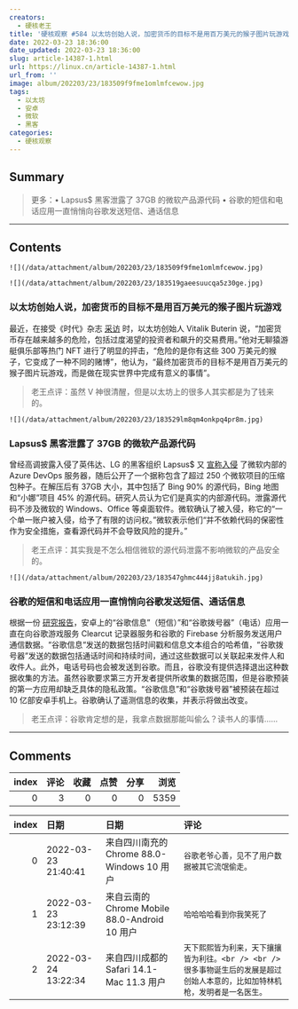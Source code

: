 ```yaml
---
creators:
  - 硬核老王
title: '硬核观察 #584 以太坊创始人说，加密货币的目标不是用百万美元的猴子图片玩游戏'
date: 2022-03-23 18:36:00
date_updated: 2022-03-23 18:36:00
slug: article-14387-1.html
url: https://linux.cn/article-14387-1.html
url_from: ''
image: album/202203/23/183509f9fme1omlmfcewow.jpg
tags:
  - 以太坊
  - 安卓
  - 微软
  - 黑客
categories:
  - 硬核观察
---
```


## Summary

> 更多：• Lapsus$ 黑客泄露了 37GB 的微软产品源代码 • 谷歌的短信和电话应用一直悄悄向谷歌发送短信、通话信息

***

<!-- more -->

## Contents

`![](/data/attachment/album/202203/23/183509f9fme1omlmfcewow.jpg)`

`![](/data/attachment/album/202203/23/183519gaeesuucqa5z30ge.jpg)`

### 以太坊创始人说，加密货币的目标不是用百万美元的猴子图片玩游戏

最近，在接受《时代》杂志 [采访](https://www.benzinga.com/markets/cryptocurrency/22/03/26212053/the-goal-of-crypto-is-not-to-play-games-with-million-dollar-pictures-of-monkeys-ethereum-f) 时，以太坊创始人 Vitalik Buterin 说，“加密货币存在越来越多的危险，包括过度渴望的投资者和飙升的交易费用。”他对无聊猿游艇俱乐部等热门 NFT 进行了明显的抨击，“危险的是你有这些 300 万美元的猴子，它变成了一种不同的赌博”，他认为，“最终加密货币的目标不是用百万美元的猴子图片玩游戏，而是做在现实世界中完成有意义的事情”。

> 
> 老王点评：虽然 V 神很清醒，但是以太坊上的很多人其实都是为了钱来的。
> 
> 
> 

`![](/data/attachment/album/202203/23/183529lm8qm4onkpq4pr8m.jpg)`

### Lapsus$ 黑客泄露了 37GB 的微软产品源代码

曾经高调披露入侵了英伟达、LG 的黑客组织 Lapsus$ 又 [宣称入侵](https://www.bleepingcomputer.com/news/microsoft/lapsus-hackers-leak-37gb-of-microsofts-alleged-source-code/) 了微软内部的 Azure DevOps 服务器，随后公开了一个据称包含了超过 250 个微软项目的压缩包种子。在解压后有 37GB 大小，其中包括了 Bing 90% 的源代码，Bing 地图和“小娜”项目 45% 的源代码。研究人员认为它们是真实的内部源代码。泄露源代码不涉及微软的 Windows、Office 等桌面软件。微软确认了被入侵，称它的“一个单一账户被入侵，给予了有限的访问权。”微软表示他们“并不依赖代码的保密性作为安全措施，查看源代码并不会导致风险的提升。”

> 
> 老王点评：其实我是不怎么相信微软的源代码泄露不影响微软的产品安全的。
> 
> 
> 

`![](/data/attachment/album/202203/23/183547ghmc444jj8atukih.jpg)`

### 谷歌的短信和电话应用一直悄悄向谷歌发送短信、通话信息

根据一份 [研究报告](https://www.theregister.com/2022/03/21/google_messages_gdpr/)，安卓上的“谷歌信息”（短信）”和“谷歌拨号器”（电话）应用一直在向谷歌游戏服务 Clearcut 记录器服务和谷歌的 Firebase 分析服务发送用户通信数据。“谷歌信息“发送的数据包括时间戳和信息文本组合的哈希值，“谷歌拨号器”发送的数据包括通话时间和持续时间，通过这些数据可以关联起来发件人和收件人。此外，电话号码也会被发送到谷歌。而且，谷歌没有提供选择退出这种数据收集的方法。虽然谷歌要求第三方开发者提供所收集的数据范围，但是谷歌预装的第一方应用却缺乏具体的隐私政策。“谷歌信息”和“谷歌拨号器”被预装在超过 10 亿部安卓手机上。谷歌确认了遥测信息的收集，并表示将做出改变。

> 
> 老王点评：谷歌肯定想的是，我拿点数据那能叫偷么？读书人的事情……
> 
> 
>

***

## Comments


|   index |   评论 |   收藏 |   点赞 |   分享 |   浏览 |
|--------:|-------:|-------:|-------:|-------:|-------:|
|       0 |      3 |      0 |      0 |      0 |   5359 |

|   index | 日期                | 日期                                          | 评论                                                                                                                           |
|--------:|:--------------------|:----------------------------------------------|:-------------------------------------------------------------------------------------------------------------------------------|
|       0 | 2022-03-23 21:40:41 | 来自四川南充的 Chrome 88.0-Windows 10 用户    | `谷歌老爷心善，见不了用户数据被其它流氓偷走。`                                                                                 |
|       1 | 2022-03-23 23:12:39 | 来自云南的 Chrome Mobile 88.0-Android 10 用户 | `哈哈哈哈看到你我笑死了`                                                                                                       |
|       2 | 2022-03-24 13:22:34 | 来自四川成都的 Safari 14.1-Mac 11.3 用户      | `天下熙熙皆为利来，天下攘攘皆为利往。<br /> <br /> 很多事物诞生后的发展是超过创始人本意的，比如加特林机枪，发明者是一名医生。` |
